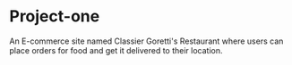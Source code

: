# Project-one
An E-commerce site named Classier Goretti's Restaurant where users can place orders for food and get it delivered to their location.
